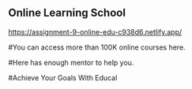 ## Online Learning School
 https://assignment-9-online-edu-c938d6.netlify.app/

 #You can access more than 100K online courses here.

 #Here has enough mentor to help you.
 
 #Achieve Your Goals With Educal
